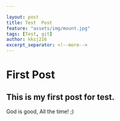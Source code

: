 ```yaml
---

layout: post 
title: Test  Post
feature: "assets/img/mount.jpg"
tags: [Test, git]
author: kksj216
excerpt_separator: <!--more-->
---
```


# First Post 

## This is my first post for test.

God is good, All the time! ;)